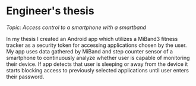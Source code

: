 # Engineer's thesis

*Topic: Access control to a smartphone with a smartband*

In my thesis I created an Android app which utilizes a MiBand3 fitness tracker as a security token for accessing applications chosen by the user. My app uses data gathered by MiBand and step counter sensor of a smartphone to continuously analyze whether user is capable of monitoring their device. If app detects that user is sleeping or away from the device it starts blocking access to previously selected applications until user enters their password. 

